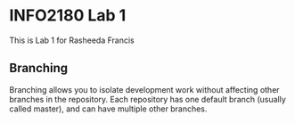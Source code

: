 # INFO2180 Lab 1

This is Lab 1 for Rasheeda Francis

## Branching
Branching allows you to isolate development work without 
affecting other branches in the repository. Each repository 
has one default branch (usually called master), and can have 
multiple other branches.
